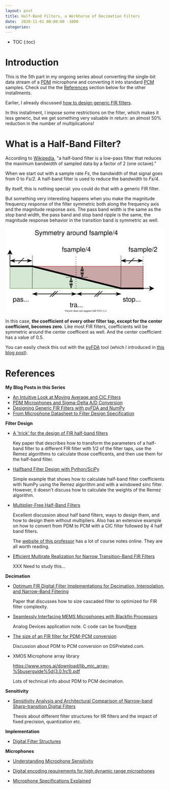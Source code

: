 ```yaml
---
layout: post
title: Half-Band Filters, a Workhorse of Decimation Filters
date:  2020-11-01 00:00:00 -1000
categories:
---
```


* TOC
{:toc}

# Introduction

This is the 5th part in my ongoing series about converting the single-bit data stream of a 
[PDM](https://en.wikipedia.org/wiki/Pulse-density_modulation) microphone and converting it 
into standard [PCM](https://en.wikipedia.org/wiki/Pulse-code_modulation) samples. Check out 
the the [References](#references) section below for the other installments.

Earlier, I already discussed [how to design generic FIR filters](/2020/10/11/Designing-Generic-FIR-Filters-with-pyFDA-and-Numpy.html).

In this installment, I impose some restrictions on the filter, which makes it less generic, but
we get something very valuable in return: an almost 50% reduction in the number of multiplications!

# What is a Half-Band Filter?

According to [Wikipedia](https://en.wikipedia.org/wiki/Half-band_filter),
"a half-band filter is a low-pass filter that reduces the maximum bandwidth 
of sampled data by a factor of 2 (one octave)."

When we start out with a sample rate *Fs*, the bandwidth of that signal goes from
0 to *Fs/2*. A half-band filter is used to reduce the bandwidth to *Fs/4*.

By itself, this is nothing special: you could do that with a generic FIR filter.

But something very interesting happens when you make the magnitude frequency response 
of the filter symmetric both along the frequency axis and the magnitude response axis.
The pass band width is the same as the stop band width, the pass band and stop band
ripple is the same, the magnitude response behavior in the transition band is symmetric
as well.

![Half Band Symmetry](/assets/pdm/halfband/halfband-half_band_symmetry.svg)

In this case, **the coefficient of every other filter tap, except for the 
center coefficient, becomes zero**. Like most FIR filters, coefficients will be
symmetric around the center coefficent as well. And the center coefficient has a value
of 0.5.

You can easily check this out with the [pyFDA](https://github.com/chipmuenk/pyfda) tool (which
I introduced in [this blog post](/2020/10/11/Designing-Generic-FIR-Filters-with-pyFDA-and-Numpy.html)).



# References

**My Blog Posts in this Series**

* [An Intuitive Look at Moving Average and CIC Filters](/2020/09/30/Moving-Average-and-CIC-Filters.html)
* [PDM Microphones and Sigma-Delta A/D Conversion](http://localhost:4000/2020/10/04/PDM-Microphones-and-Sigma-Delta-Conversion.html)
* [Designing Generic FIR Filters with pyFDA and NumPy](/2020/10/11/Designing-Generic-FIR-Filters-with-pyFDA-and-Numpy.html)
* [From Microphone Datasheet to Filter Design Specification](/2020/10/17/From-Microphone-Datasheet-to-Design-Specification.html)

**Filter Design**

* [A 'trick' for the design of FIR half-band filters](https://authors.library.caltech.edu/5892/1/VAIieeetcs87a.pdf)

    Key paper that describes how to transform the parameters of a half-band filter to a different FIR filter
    with 1/2 of the filter taps, use the Remez algorithms to calculate those coefficents, and then use them
    for the half-band filter.

* [Halfband Filter Design with Python/SciPy](https://www.dsprelated.com/showcode/270.php)

    Simple example that shows how to calculate half-band filter coefficients with NumPy using the Remez
    algorithm and with a windowed sinc filter. However, it doesn't discuss how to calculate the weights
    of the Remez algorithm.

* [Multiplier-Free Half-Band Filters](https://www.cs.tut.fi/~ts/sldsp_part2_identical_subfilters_halfband.pdf)

    Excellent discussion about half band filters, ways to design them, and how to design them without
    multipliers. Also has an extensive example on how to convert from PDM to PCM with a CIC filter followed
    by 4 half band filters.

    The [website of this professor](https://www.cs.tut.fi/~ts/) has a lot of course notes online. They are 
    all worth reading.

* [Efficient Multirate Realization for Narrow Transition-Band FIR Filters](https://www.cs.tut.fi/~ts/Part4_Tor_Tapio1.pdf)

    XXX Need to study this...

**Decimation**

* [Optimum FIR Digital Filter Implementations for Decimation, Interpolation, and Narrow-Band Filtering](https://web.ece.ucsb.edu/Faculty/Rabiner/ece259/Reprints/087_optimum%20fir%20digital%20filters.pdf)

    Paper that discusses how to size cascaded filter to optimized for FIR filter complexity.

* [Seamlessly Interfacing MEMS Microphones with Blackfin Processors](https://www.analog.com/media/en/technical-documentation/application-notes/EE-350rev1.pdf)

    Analog Devices application note. C code can be found[here](https://www.analog.com/media/en/technical-documentation/application-notes/EE350v01.zip)

* [The size of an FIR filter for PDM-PCM conversion](https://www.dsprelated.com/thread/11806/the-size-of-an-fir-filter-for-pdm-pcm-conversion)

    Discussion about PDM to PCM conversion on DSPrelated.com.

* XMOS Microphone array library

    https://www.xmos.ai/download/lib_mic_array-%5buserguide%5d(3.0.1rc1).pdf

    Lots of technical info about PDM to PCM decimation.

**Sensitivity**

* [Sensitivity Analysis and Architectural Comparison of Narrow-band Sharp-transition Digital Filters](https://core.ac.uk/download/pdf/10195225.pdf)

    Thesis about different filter structures for IIR filters and the impact of fixed precision, quantization etc.

**Implementation**

* [Digital Filter Structures](http://www.ee.ic.ac.uk/hp/staff/dmb/courses/DSPDF/01000_Structures.pdf)

**Microphones**

* [Understanding Microphone Sensitivity](https://www.analog.com/en/analog-dialogue/articles/understanding-microphone-sensitivity.html)

* [Digital encoding requirements for high dynamic range microphones](https://www.infineon.com/dgdl/Infineon-AN556%20Digital%20encoding%20requirements%20for%20high%20dynamic%20range%20microphones-AN-v01_00-EN.pdf?fileId=5546d4626102d35a01612d1e33876ad8)

* [Microphone Specifications Explained](https://invensense.tdk.com/wp-content/uploads/2015/02/AN-1112-v1.1.pdf)


